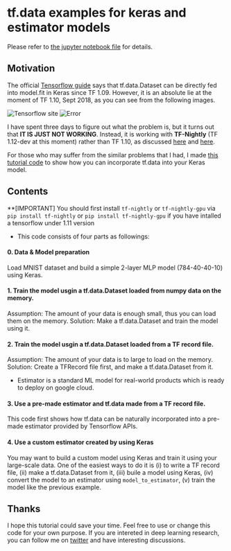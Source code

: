 # tf.data examples for keras and estimator models


Please refer to [the jupyter notebook file]([https://github.com/terryum/tf.data-for-keras-and-tensorflow-estimator/blob/master/0-TFData-For-Keras-Estimator.ipynb]) for details.


## Motivation
The official [Tensorflow guide](https://www.tensorflow.org/guide/keras#input_tfdata_datasets) says that tf.data.Dataset can be directly fed into model.fit in Keras since TF 1.09. However, it is an absolute lie at the moment of TF 1.10, Sept 2018, as you can see from the following images. 

![Tensorflow site](https://github.com/terryum/tf.data-for-keras-and-tensorflow-estimator/blob/master/img1_TFsite.jpg)
![Error](https://github.com/terryum/tf.data-for-keras-and-tensorflow-estimator/blob/master/img2_error.jpg)

I have spent three days to figure out what the problem is, but it turns out that **IT IS JUST NOT WORKING**. Instead, it is working with **TF-Nightly** (TF 1.12-dev at this moment) rather than TF 1.10, as discussed [here](https://github.com/tensorflow/tensorflow/issues/21894) and [here](https://medium.com/tensorflow/training-and-serving-ml-models-with-tf-keras-fd975cc0fa27). 

For those who may suffer from the similar problems that I had, I made [this tutorial code](([https://github.com/terryum/tf.data-for-keras-and-tensorflow-estimator/blob/master/0-TFData-For-Keras-Estimator.ipynb])) to show how you can incorporate tf.data into your Keras model. 

## Contents

**[IMPORTANT] You should first install `tf-nightly` or `tf-nightly-gpu` via `pip install tf-nightly` or `pip install tf-nightly-gpu` if you have intalled a tensorflow under 1.11 version  

* This code consists of four parts as followings: 

#### 0. Data & Model preparation
Load MNIST dataset and build a simple 2-layer MLP model (784-40-40-10) using Keras.

#### 1. Train the model usgin a tf.data.Dataset loaded from numpy data on the memory.
Assumption: The amount of your data is enough small, thus you can load them on the memory.
Solution: Make a tf.data.Dataset and train the model using it.

#### 2. Train the model usgin a tf.data.Dataset loaded from a TF record file.
Assumption: The amount of your data is to large to load on the memory.
Solution: Create a TFRecord file first, and make a tf.data.Dataset from it.

* Estimator is a standard ML model for real-world products which is ready to deploy on google cloud.

#### 3. Use a pre-made estimator and tf.data made from a TF record file.
This code first shows how tf.data can be naturally incorporated into a pre-made estimator provided by Tensorflow APIs.

#### 4. Use a custom estimator created by using Keras
You may want to build a custom model using Keras and train it using your large-scale data. One of the easiest ways to do it is (i) to write a TF record file, (ii) make a tf.data.Dataset from it, (iii) buile a model using Keras, (iv) convert the model to an estimator using `model_to_estimator`, (v) train the model like the previous example.

## Thanks
I hope this tutorial could save your time. Feel free to use or change this code for your own purpose. If you are intereted in deep learning research, you can follow me on [twitter](https://twitter.com/TerryUm_ML) and have interesting discussions. 
